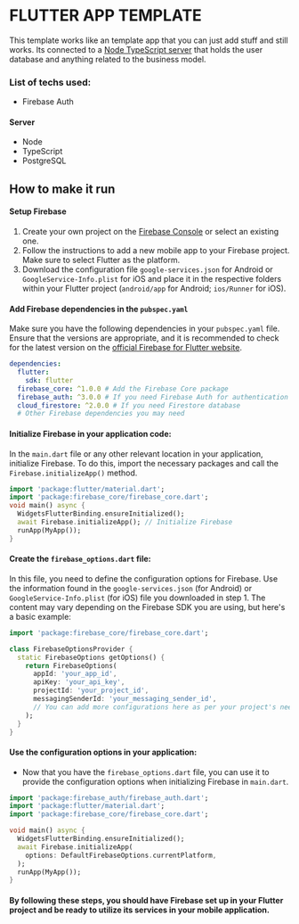 # FLUTTER APP TEMPLATE

This template works like an template app that you can just add stuff and still works. Its connected to a [Node TypeScript server](https://github.com/doggbmx/server-template) that holds the user database and anything related to the business model.

### List of techs used:

- Firebase Auth

#### Server

- Node
- TypeScript
- PostgreSQL

## How to make it run

#### **Setup Firebase**

1. Create your own project on the [Firebase Console](https://console.firebase.google.com/) or select an existing one.
2. Follow the instructions to add a new mobile app to your Firebase project. Make sure to select Flutter as the platform.
3. Download the configuration file `google-services.json` for Android or `GoogleService-Info.plist` for iOS and place it in the respective folders within your Flutter project (`android/app` for Android; `ios/Runner` for iOS).

#### **Add Firebase dependencies in the `pubspec.yaml`**

Make sure you have the following dependencies in your `pubspec.yaml` file. Ensure that the versions are appropriate, and it is recommended to check for the latest version on the [official Firebase for Flutter website](https://firebase.flutter.dev/).

```yaml
dependencies:
  flutter:
    sdk: flutter
  firebase_core: ^1.0.0 # Add the Firebase Core package
  firebase_auth: ^3.0.0 # If you need Firebase Auth for authentication
  cloud_firestore: ^2.0.0 # If you need Firestore database
  # Other Firebase dependencies you may need
```

#### **Initialize Firebase in your application code:**

In the `main.dart` file or any other relevant location in your application, initialize Firebase. To do this, import the necessary packages and call the `Firebase.initializeApp()` method.

```dart
import 'package:flutter/material.dart';
import 'package:firebase_core/firebase_core.dart';
void main() async {
  WidgetsFlutterBinding.ensureInitialized();
  await Firebase.initializeApp(); // Initialize Firebase
  runApp(MyApp());
}
```

#### **Create the `firebase_options.dart` file:**

In this file, you need to define the configuration options for Firebase. Use the information found in the `google-services.json` (for Android) or `GoogleService-Info.plist` (for iOS) file you downloaded in step 1. The content may vary depending on the Firebase SDK you are using, but here's a basic example:

```dart
import 'package:firebase_core/firebase_core.dart';

class FirebaseOptionsProvider {
  static FirebaseOptions getOptions() {
    return FirebaseOptions(
      appId: 'your_app_id',
      apiKey: 'your_api_key',
      projectId: 'your_project_id',
      messagingSenderId: 'your_messaging_sender_id',
      // You can add more configurations here as per your project's needs
    );
  }
}
```

#### **Use the configuration options in your application:**

- Now that you have the `firebase_options.dart` file, you can use it to provide the configuration options when initializing Firebase in `main.dart`.

```dart
import 'package:firebase_auth/firebase_auth.dart';
import 'package:flutter/material.dart';
import 'package:firebase_core/firebase_core.dart';

void main() async {
  WidgetsFlutterBinding.ensureInitialized();
  await Firebase.initializeApp(
    options: DefaultFirebaseOptions.currentPlatform,
  );
  runApp(MyApp());
}
```

#### By following these steps, you should have Firebase set up in your Flutter project and be ready to utilize its services in your mobile application.
